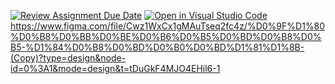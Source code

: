 [![Review Assignment Due Date](https://classroom.github.com/assets/deadline-readme-button-24ddc0f5d75046c5622901739e7c5dd533143b0c8e959d652212380cedb1ea36.svg)](https://classroom.github.com/a/_YGgXMsD)
[![Open in Visual Studio Code](https://classroom.github.com/assets/open-in-vscode-718a45dd9cf7e7f842a935f5ebbe5719a5e09af4491e668f4dbf3b35d5cca122.svg)](https://classroom.github.com/online_ide?assignment_repo_id=12725140&assignment_repo_type=AssignmentRepo)
https://www.figma.com/file/Cwz1WxCx1gMAuTseq2fc4z/%D0%9F%D1%80%D0%B8%D0%BB%D0%BE%D0%B6%D0%B5%D0%BD%D0%B8%D0%B5-%D1%84%D0%B8%D0%BD%D0%B0%D0%BD%D1%81%D1%8B-(Copy)?type=design&node-id=0%3A1&mode=design&t=tDuGkF4MJO4EHil6-1
